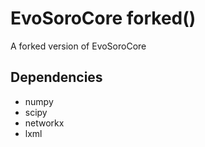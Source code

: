 # EvoSoroCore forked()

A forked version of EvoSoroCore

## Dependencies
* numpy
* scipy
* networkx
* lxml

